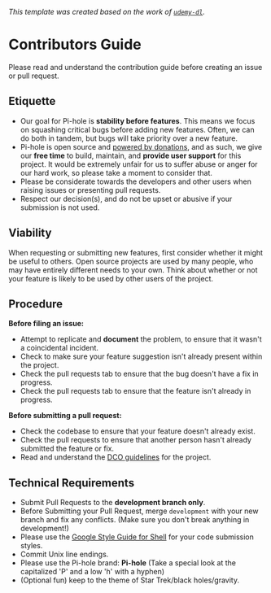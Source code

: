 _This template was created based on the work of [`udemy-dl`](https://github.com/nishad/udemy-dl/blob/master/LICENSE)._

# Contributors Guide

Please read and understand the contribution guide before creating an issue or pull request.

## Etiquette

- Our goal for Pi-hole is **stability before features**.  This means we focus on squashing critical bugs before adding new features.  Often, we can do both in tandem, but bugs will take priority over a new feature.
- Pi-hole is open source and [powered by donations](https://pi-hole.net/donate/), and as such, we give our **free time** to build, maintain, and **provide user support** for this project.  It would be extremely unfair for us to suffer abuse or anger for our hard work, so please take a moment to consider that.
- Please be considerate towards the developers and other users when raising issues or presenting pull requests.
- Respect our decision(s), and do not be upset or abusive if your submission is not used.

## Viability

When requesting or submitting new features, first consider whether it might be useful to others. Open source projects are used by many people, who may have entirely different needs to your own. Think about whether or not your feature is likely to be used by other users of the project.

## Procedure

**Before filing an issue:**

- Attempt to replicate and **document** the problem, to ensure that it wasn't a coincidental incident.
- Check to make sure your feature suggestion isn't already present within the project.
- Check the pull requests tab to ensure that the bug doesn't have a fix in progress.
- Check the pull requests tab to ensure that the feature isn't already in progress.

**Before submitting a pull request:**

- Check the codebase to ensure that your feature doesn't already exist.
- Check the pull requests to ensure that another person hasn't already submitted the feature or fix.
- Read and understand the [DCO guidelines](https://github.com/pi-hole/pi-hole/wiki/Contributing-to-the-project) for the project.

## Technical Requirements

- Submit Pull Requests to the **development branch only**.
- Before Submitting your Pull Request, merge `development` with your new branch and fix any conflicts. (Make sure you don't break anything in development!)
- Please use the [Google Style Guide for Shell](https://google.github.io/styleguide/shell.xml) for your code submission styles. 
- Commit Unix line endings.
- Please use the Pi-hole brand: **Pi-hole** (Take a special look at the capitalized 'P' and a low 'h' with a hyphen)
- (Optional fun) keep to the theme of Star Trek/black holes/gravity.
